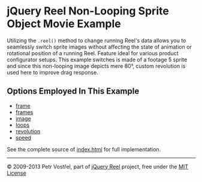 jQuery Reel Non-Looping Sprite Object Movie Example
===================================================

Utilizing the `.reel()` method to change running Reel's data allows you to
seamlessly switch sprite images without affecting the state of animation or
rotational position of a running Reel. Feature ideal for various product
configurator setups. This example switches is made of a footage 5 sprite
and since this non-looping image depicts mere 80°, custom revolution is used
here to improve drag response.


Options Employed In This Example
--------------------------------

- [frame](http://reel360.org/reel#frame)
- [frames](http://reel360.org/reel#frames)
- [image](http://reel360.org/reel#image)
- [loops](http://reel360.org/reel#loops)
- [revolution](http://reel360.org/reel#revolution)
- [speed](http://reel360.org/reel#speed)

See the complete source of [index.html](index.html) for full
implementation.


---
&copy; 2009-2013 Petr Vostřel, part of [jQuery Reel][reel] project, free under the [MIT License][license]



[reel]:http://reel360.org
[license]:https://raw.github.com/introquest/jquery.reel/master/LICENSE.txt
